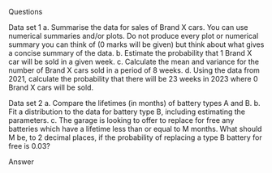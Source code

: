 Questions 

Data set 1
a. Summarise the data for sales of Brand X cars. You can use numerical summaries and/or plots. 
Do not produce every plot or numerical summary you can think of (0 marks will be given) but think about what gives a concise summary of the data.
b. Estimate the probability that 1 Brand X car will be sold in a given week. 
c. Calculate the mean and variance for the number of Brand X cars sold in a period of 8 weeks. 
d. Using the data from 2021, calculate the probability that there will be 23 weeks in 2023 where 0 Brand X cars will be sold. 

Data set 2
a. Compare the lifetimes (in months) of battery types A and B. 
b. Fit a distribution to the data for battery type B, including estimating the parameters. 
c. The garage is looking to offer to replace for free any batteries which have a lifetime less than or equal to M months. What should M be, to 2 decimal places, if the probability of replacing a type B battery for free is 0.03? 

Answer

